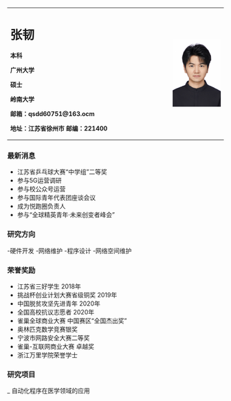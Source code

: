 
<table border="0">
  <tr>
    <td width="75%">
      <h1>张韧</h1>
      <p><b>本科</b></p >
      <p><b>广州大学</b></p >
      <p><b>硕士</b></p >
      <p><b>岭南大学</b></p >
      <p><b>邮箱：qsdd60751@163.ocm</b></p >
      <p><b>地址：江苏省徐州市
邮编：221400</b></p >
    </td>
    <td width="25%">
     <img src="微信图片_20240904201125.jpg" width="100%">   
    </td>
  </tr>
</table>


### 最新消息
- 江苏省乒乓球大赛“中学组”二等奖
- 参与5G运营调研
- 参与校公众号运营
- 参与国际青年代表团座谈会议
- 成为悦跑圈负责人
- 参与“全球精英青年·未来创变者峰会”


### 研究方向
-硬件开发
-网络维护
-程序设计
-网络空间维护

### 荣誉奖励
- 江苏省三好学生   2018年
- 挑战杯创业计划大赛省级铜奖 2019年
- 中国脱贫攻坚先进青年 2020年
- 全国高校抗议志愿者 2020年
- 雀巢全球商业大赛 中国赛区“全国杰出奖”
- 奥林匹克数学竞赛银奖
- 宁波市网路安全大赛二等奖
- 雀巢-互联网商业大赛 卓越奖
- 浙江万里学院荣誉学士


### 研究项目
_ 自动化程序在医学领域的应用
